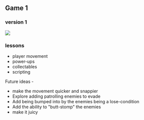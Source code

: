 ## Game 1

### version 1
![](https://github.com/siwalikm/unity3d-game-1/blob/main/Game-1/test-1.gif)
### lessons
- player movement
- power-ups
- collectables
- scripting

Future ideas -

* make the movement quicker and snappier
* Explore adding patrolling enemies to evade
* Add being bumped into by the enemies being a lose-condition
* Add the ability to "butt-stomp" the enemies
* make it juicy
